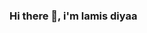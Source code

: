 ### Hi there 👋, i'm lamis diyaa

<!--
Frontend Developer

Here are some ideas to get you started:

- 🔭 I’m currently working on ...React Ecommerce Project
- 🌱 I’m currently learning ...JavaScript Design Patterns
- 📫 How to reach me: ...lamiiis.diyaa@gmail.com
- 😄 Pronouns: ...
- ⚡ Fun fact: ...
-->
